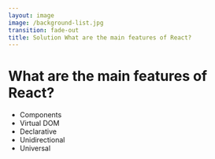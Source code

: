 ```yaml
---
layout: image
image: /background-list.jpg
transition: fade-out
title: Solution What are the main features of React?
---
```


<div class="flex flex-justify-center h-full flex-col">
  <div class="background">

  <h1 class="text-left m-b-0 font-bold">
    What are the main features of React?
  </h1>

<ul>
  <li> Components </li>
  <li> Virtual DOM </li>
  <li> Declarative </li>
  <li> Unidirectional </li>
  <li> Universal </li>
</ul>

  </div>
</div>
<!-- Y Error -->

